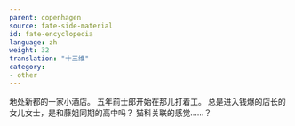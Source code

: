 ```yaml
---
parent: copenhagen
source: fate-side-material
id: fate-encyclopedia
language: zh
weight: 32
translation: "十三维"
category:
- other
---
```


地处新都的一家小酒店。
五年前士郎开始在那儿打着工。
总是进入钱爆的店长的女儿女士，是和藤姐同期的高中吗？
猫科关联的感觉……？
